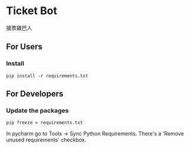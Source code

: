 # Ticket Bot

搶票雞巴人

## For Users
### Install 

```
pip install -r requirements.txt
```

## For Developers
### Update the packages
```
pip freeze > requirements.txt
```

In pycharm go to Tools -> Sync Python Requirements. There's a 'Remove unused requirements' checkbox.
